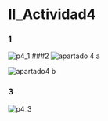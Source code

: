 # II_Actividad4


### 1
![p4_1](https://github.com/adriansanzzzz/II_Actividad4/assets/74414073/53143146-7bb7-442f-8862-0de69c887d55)
###2
![apartado 4 a](https://github.com/adriansanzzzz/II_Actividad4/assets/74414073/929d0476-7795-4680-8ffc-46554021c4ad)

![apartado4 b](https://github.com/adriansanzzzz/II_Actividad4/assets/74414073/46efaee2-b69a-4e6f-b3c3-4a1a0748ece8)



### 3
![p4_3](https://github.com/adriansanzzzz/II_Actividad4/assets/74414073/114871f2-9422-4f98-837f-99a27e42e821)
